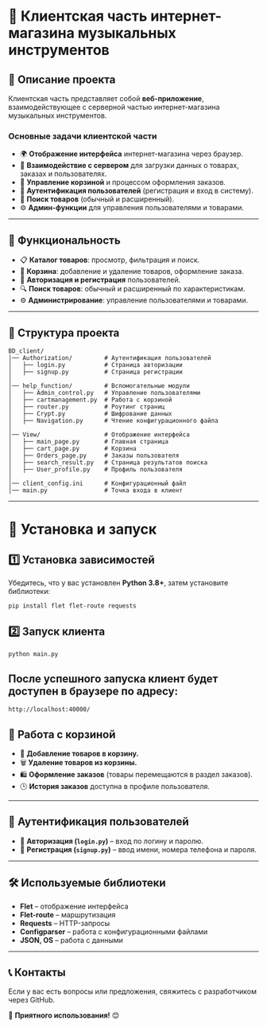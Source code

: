# 🎸 Клиентская часть интернет-магазина музыкальных инструментов

## 📌 Описание проекта
Клиентская часть представляет собой **веб-приложение**, взаимодействующее с серверной частью интернет-магазина музыкальных инструментов.

### Основные задачи клиентской части
- 🌍 **Отображение интерфейса** интернет-магазина через браузер.
- 🔄 **Взаимодействие с сервером** для загрузки данных о товарах, заказах и пользователях.
- 🛒 **Управление корзиной** и процессом оформления заказов.
- 🔑 **Аутентификация пользователей** (регистрация и вход в систему).
- 🔎 **Поиск товаров** (обычный и расширенный).
- ⚙️ **Админ-функции** для управления пользователями и товарами.

---

## 🚀 Функциональность
- 📋 **Каталог товаров**: просмотр, фильтрация и поиск.
- 🛒 **Корзина**: добавление и удаление товаров, оформление заказа.
- 🔑 **Авторизация и регистрация** пользователей.
- 🔍 **Поиск товаров**: обычный и расширенный по характеристикам.
- ⚙️ **Администрирование**: управление пользователями и товарами.

---

## 📂 Структура проекта
```plaintext
BD_client/
│── Authorization/         # Аутентификация пользователей
│   ├── login.py           # Страница авторизации
│   ├── signup.py          # Страница регистрации
│
│── help_function/         # Вспомогательные модули
│   ├── Admin_control.py   # Управление пользователями
│   ├── cartmanagement.py  # Работа с корзиной
│   ├── router.py          # Роутинг страниц
│   ├── Crypt.py           # Шифрование данных
│   ├── Navigation.py      # Чтение конфигурационного файла
│
│── View/                  # Отображение интерфейса
│   ├── main_page.py       # Главная страница
│   ├── cart_page.py       # Корзина
│   ├── Orders_page.py     # Заказы пользователя
│   ├── search_result.py   # Страница результатов поиска
│   ├── User_profile.py    # Профиль пользователя
│
│── client_config.ini      # Конфигурационный файл
│── main.py                # Точка входа в клиент
```

---

# 🔧 Установка и запуск

## 1️⃣ Установка зависимостей
Убедитесь, что у вас установлен **Python 3.8+**, затем установите библиотеки:

```sh
pip install flet flet-route requests
```

## 2️⃣ Запуск клиента

```sh
python main.py
```
## После успешного запуска клиент будет доступен в браузере по адресу:

```sh
http://localhost:40000/
```

## 🔄 Работа с корзиной
- 📌 **Добавление товаров в корзину.**
- 🗑️ **Удаление товаров из корзины.**
- 🛍️ **Оформление заказов** (товары перемещаются в раздел заказов).
- 🕒 **История заказов** доступна в профиле пользователя.

---

## 🔐 Аутентификация пользователей
- 🔑 **Авторизация (`login.py`)** – вход по логину и паролю.
- 📝 **Регистрация (`signup.py`)** – ввод имени, номера телефона и пароля.

---

## 🛠 Используемые библиотеки
- **Flet** – отображение интерфейса  
- **Flet-route** – маршрутизация  
- **Requests** – HTTP-запросы  
- **Configparser** – работа с конфигурационными файлами  
- **JSON, OS** – работа с данными  

---

## 📞 Контакты
Если у вас есть вопросы или предложения, свяжитесь с разработчиком через GitHub.

🚀 **Приятного использования!** 😊


